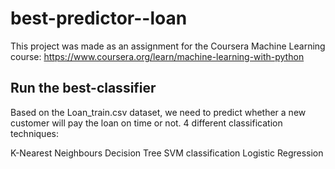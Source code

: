 # best-predictor--loan

This project was made as an assignment for the Coursera Machine Learning course: https://www.coursera.org/learn/machine-learning-with-python

## Run the best-classifier

Based on the Loan_train.csv dataset, we need to predict whether a new customer will pay the loan on time or not.
4 different classification techniques:

K-Nearest Neighbours
Decision Tree
SVM classification
Logistic Regression

